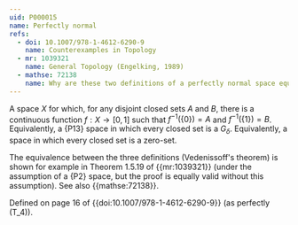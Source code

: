 ```yaml
---
uid: P000015
name: Perfectly normal
refs:
  - doi: 10.1007/978-1-4612-6290-9
    name: Counterexamples in Topology
  - mr: 1039321
    name: General Topology (Engelking, 1989)
  - mathse: 72138
    name: Why are these two definitions of a perfectly normal space equivalent?
---
```


A space $X$ for which, for any disjoint closed sets $A$ and $B$, there is a
continuous function $f: X \rightarrow [0,1]$ such that $f^{-1}(\{0\}) = A$ and
$f^{-1}(\{1\}) = B$.  Equivalently, a {P13} space in which every closed set is a $G_\delta$.
Equivalently, a space in which every closed set is a zero-set.

The equivalence between the three definitions (Vedenissoff's theorem) is shown for example
in Theorem 1.5.19 of {{mr:1039321}} (under the assumption of a {P2} space, but the proof is
equally valid without this assumption).  See also {{mathse:72138}}.

Defined on page 16 of {{doi:10.1007/978-1-4612-6290-9}} (as perfectly \(T_4\)).
